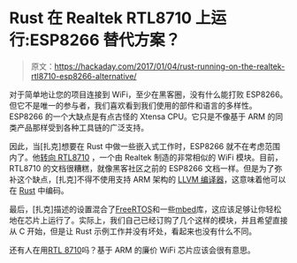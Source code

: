 # Rust 在 Realtek RTL8710 上运行:ESP8266 替代方案？

> 原文：<https://hackaday.com/2017/01/04/rust-running-on-the-realtek-rtl8710-esp8266-alternative/>

对于简单地让您的项目连接到 WiFi，至少在黑客圈，没有什么能打败 ESP8266。但它不是唯一的参与者，我们喜欢看到我们使用的部件和语言的多样性。ESP8266 的一个大缺点是有点古怪的 Xtensa CPU。它只是不像基于 ARM 的同类产品那样受到各种工具链的广泛支持。

因此，当[扎克]想要在 Rust 中做一些嵌入式工作时，ESP8266 就不在考虑范围内了。他[转向 RTL8710](https://polyfractal.com/post/rustl8710/) ，一个由 Realtek 制造的非常相似的 WiFi 模块。目前，RTL8710 的文档很糟糕，就像黑客社区之前的 ESP8266 文档一样。但是为了弥补这个缺点，[扎克]不得不使用支持 ARM 架构的 [LLVM 编译器](http://llvm.org/)，这意味着他可以在 [Rust](https://www.rust-lang.org/en-US/) 中编码。

最后，[扎克]描述的设置混合了[FreeRTOS](http://www.freertos.org/)和一些[mbed](https://www.mbed.com/en/)库，这应该足够让你轻松地在芯片上运行了。实际上，我们自己已经订购了几个这样的模块，并且希望直接从 C 开始，但是让 Rust 示例工作并没有坏处，看起来也没有什么不同。

还有人在用[RTL 8710](http://hackaday.com/2016/07/28/new-chip-alert-rtl8710-a-cheaper-esp8266-competitor/)吗？基于 ARM 的廉价 WiFi 芯片应该会很有意思。